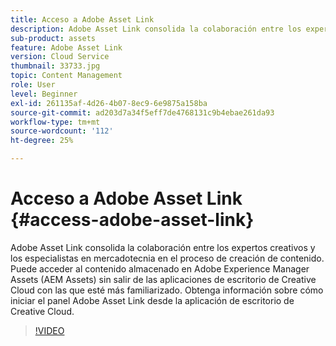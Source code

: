 ```yaml
---
title: Acceso a Adobe Asset Link
description: Adobe Asset Link consolida la colaboración entre los expertos creativos y los especialistas en mercadotecnia en el proceso de creación de contenido. Puede acceder al contenido almacenado en Adobe Experience Manager Assets (AEM Assets) sin salir de las aplicaciones de escritorio de Creative Cloud con las que esté más familiarizado. Obtenga información sobre cómo iniciar el panel Adobe Asset Link desde la aplicación de escritorio de Creative Cloud.
sub-product: assets
feature: Adobe Asset Link
version: Cloud Service
thumbnail: 33733.jpg
topic: Content Management
role: User
level: Beginner
exl-id: 261135af-4d26-4b07-8ec9-6e9875a158ba
source-git-commit: ad203d7a34f5eff7de4768131c9b4ebae261da93
workflow-type: tm+mt
source-wordcount: '112'
ht-degree: 25%

---
```


# Acceso a Adobe Asset Link {#access-adobe-asset-link}

Adobe Asset Link consolida la colaboración entre los expertos creativos y los especialistas en mercadotecnia en el proceso de creación de contenido. Puede acceder al contenido almacenado en Adobe Experience Manager Assets (AEM Assets) sin salir de las aplicaciones de escritorio de Creative Cloud con las que esté más familiarizado. Obtenga información sobre cómo iniciar el panel Adobe Asset Link desde la aplicación de escritorio de Creative Cloud.

>[!VIDEO](https://video.tv.adobe.com/v/33733/?quality=12)
